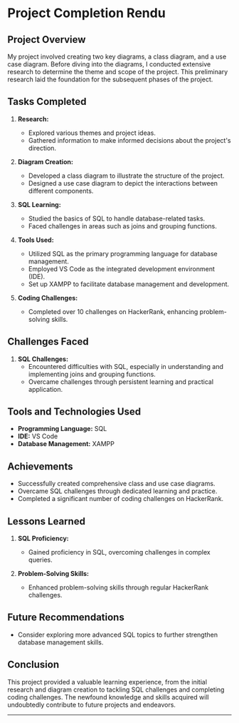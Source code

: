 # Project Completion Rendu

## Project Overview

My project involved creating two key diagrams, a class diagram, and a use case diagram. Before diving into the diagrams, I conducted extensive research to determine the theme and scope of the project. This preliminary research laid the foundation for the subsequent phases of the project.

## Tasks Completed

1. **Research:**
   - Explored various themes and project ideas.
   - Gathered information to make informed decisions about the project's direction.

2. **Diagram Creation:**
   - Developed a class diagram to illustrate the structure of the project.
   - Designed a use case diagram to depict the interactions between different components.

3. **SQL Learning:**
   - Studied the basics of SQL to handle database-related tasks.
   - Faced challenges in areas such as joins and grouping functions.

4. **Tools Used:**
   - Utilized SQL as the primary programming language for database management.
   - Employed VS Code as the integrated development environment (IDE).
   - Set up XAMPP to facilitate database management and development.

5. **Coding Challenges:**
   - Completed over 10 challenges on HackerRank, enhancing problem-solving skills.

## Challenges Faced

1. **SQL Challenges:**
   - Encountered difficulties with SQL, especially in understanding and implementing joins and grouping functions.
   - Overcame challenges through persistent learning and practical application.

## Tools and Technologies Used

- **Programming Language:** SQL
- **IDE:** VS Code
- **Database Management:** XAMPP

## Achievements

- Successfully created comprehensive class and use case diagrams.
- Overcame SQL challenges through dedicated learning and practice.
- Completed a significant number of coding challenges on HackerRank.

## Lessons Learned

1. **SQL Proficiency:**
   - Gained proficiency in SQL, overcoming challenges in complex queries.

2. **Problem-Solving Skills:**
   - Enhanced problem-solving skills through regular HackerRank challenges.

## Future Recommendations

- Consider exploring more advanced SQL topics to further strengthen database management skills.

## Conclusion

This project provided a valuable learning experience, from the initial research and diagram creation to tackling SQL challenges and completing coding challenges. The newfound knowledge and skills acquired will undoubtedly contribute to future projects and endeavors.

---
